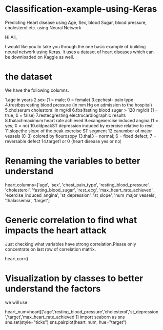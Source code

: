 # Classification-example-using-Keras
Predicting Heart disease using Age, Sex, blood Sugar, blood pressure, cholesterol etc. using Neural Network

Hi All,

I would like you to take you through the one basic example of building neural network using Keras. It uses a dataset of heart diseases which can be downloaded on Kaggle as well. 
# the dataset
We have the following columns.

1.age in years
2.sex-(1 = male; 0 = female)
3.cpchest- pain type
4.trestbpsresting blood pressure (in mm Hg on admission to the hospital)
5.cholserum cholestoral in mg/dl
6.fbs(fasting blood sugar > 120 mg/dl) (1 = true; 0 = false)
7.restecgresting electrocardiographic results
8.thalachmaximum heart rate achieved
9.exangexercise induced angina (1 = yes; 0 = no)
10.oldpeakST depression induced by exercise relative to rest
11.slopethe slope of the peak exercise ST segment
12.canumber of major vessels (0-3) colored by flourosopy
13.thal3 = normal; 6 = fixed defect; 7 = reversable defect
14.target1 or 0 (heart disease yes or no)
# Renaming the variables to better understand 

heart.columns=['age', 'sex', 'chest_pain_type', 'resting_blood_pressure', 'cholesterol', 'fasting_blood_sugar', 'rest_ecg', 'max_heart_rate_achieved',
       'exercise_induced_angina', 'st_depression', 'st_slope', 'num_major_vessels', 'thalassemia', 'target']
 # Generic correlation to find what impacts the heart attack
 Just checking what variables have strong correlation.Please only concentrate on last row of correlation matrix.
 
heart.corr()
 # Visualization by classes to better understand the factors
 we will use 
 
 heart_num=heart[['age','resting_blood_pressure','cholesterol','st_depression','target','max_heart_rate_achieved']]
import seaborn as sns
sns.set(style="ticks")
sns.pairplot(heart_num, hue="target")

# 
